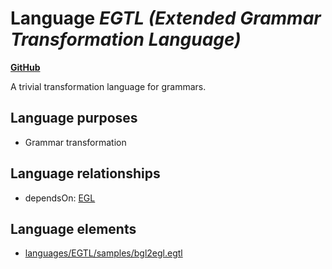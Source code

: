 # Language _EGTL (Extended Grammar Transformation Language)_
**[GitHub](https://github.com/softlang/yas/blob/master/languages/EGTL)**

A trivial transformation language for grammars.

## Language purposes
* Grammar transformation

## Language relationships
* dependsOn: [EGL](http://softlang.github.io/yas/languages/EGL.html)

## Language elements
* [languages/EGTL/samples/bgl2egl.egtl](../files/languages-EGTL-samples-bgl2egl.egtl.md)

